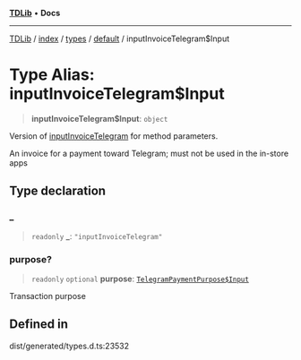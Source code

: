 [**TDLib**](../../../../../../README.md) • **Docs**

***

[TDLib](../../../../../../modules.md) / [index](../../../../../README.md) / [types](../../../README.md) / [default](../README.md) / inputInvoiceTelegram$Input

# Type Alias: inputInvoiceTelegram$Input

> **inputInvoiceTelegram$Input**: `object`

Version of [inputInvoiceTelegram](inputInvoiceTelegram.md) for method parameters.

An invoice for a payment toward Telegram; must not be used in the in-store apps

## Type declaration

### \_

> `readonly` **\_**: `"inputInvoiceTelegram"`

### purpose?

> `readonly` `optional` **purpose**: [`TelegramPaymentPurpose$Input`](TelegramPaymentPurpose$Input.md)

Transaction purpose

## Defined in

dist/generated/types.d.ts:23532
